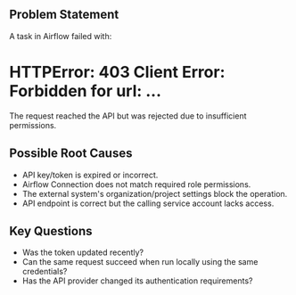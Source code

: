 ## Problem Statement
A task in Airflow failed with:
# HTTPError: 403 Client Error: Forbidden for url: ... 

The request reached the API but was rejected due to insufficient permissions.

## Possible Root Causes
- API key/token is expired or incorrect.
- Airflow Connection does not match required role permissions.
- The external system's organization/project settings block the operation.
- API endpoint is correct but the calling service account lacks access.
## Key Questions
- Was the token updated recently?
- Can the same request succeed when run locally using the same credentials?
- Has the API provider changed its authentication requirements?
